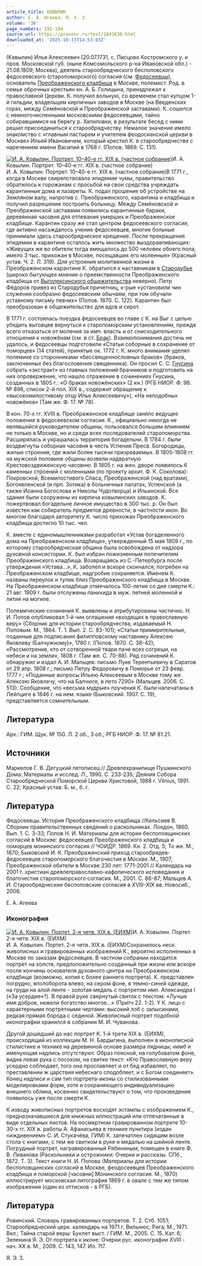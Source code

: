 ```yaml
---
article_title: КОВЫЛИН
author: Е. А. Агеева, Я. Э. З.
volume: '36'
page_numbers: 192-194
source_url: https://pravenc.ru/text/1841630.html
downloaded_at: '2025-10-13T14:53:03Z'
---
```


(Кавылин) Илья Алексеевич (20.07.1731, с. Писцово Костромского у. и пров. Московской губ. (ныне Комсомольского р-на Ивановской обл.) - 21.08.1809, Москва), деятель старообрядческого беспоповского федосеевского (старопоморского) согласия (см. [Федосеевцы](https://pravenc.ru/text/Федосеевцы.html)), основатель [Преображенского кладбища](<https://pravenc.ru/text/Преображенского кладбища.html>) в Москве, полемист. Род. в семье оброчных крестьян кн. А. Б. Голицына, принадлежал к православной Церкви. К. получил вольную, со временем стал купцом 1-й гильдии, владельцем кирпичных заводов в Москве (на Введенских горах, между Семёновской и Преображенской заставами). К. сошелся с немногочисленными московскими федосеевцами, тайно собиравшимися на берегу р. Хапиловки, в результате бесед с ними решил присоединиться к старообрядчеству. Немалое значение имело знакомство с «главным пастырем и учителем феодосианской церкви в Москве» Ильей Ивановичем, который крестил К. в старообрядчестве с наречением имени Василий в 1768 г. (Попов. 1869. С. 131).

[![И. А. Ковылин. Портрет. 10–40-е гг. XIX в. (частное собрание)](https://pravenc.ru/data/2015/03/18/1234040537/i200.jpg "Кликните для увеличения картинки")](https://pravenc.ru/data/2015/03/18/1234040537/i400.jpg)И. А. Ковылин. Портрет. 10–40-е гг. XIX в. (частное собрание)  
И. А. Ковылин. Портрет. 10–40-е гг. XIX в. (частное собрание)В 1771 г., когда в Москве свирепствовала эпидемия чумы, правительство обратилось к горожанам с просьбой на свои средства учреждать карантинные дома и лазареты. К. подал прошение об устройстве на Земляном валу, напротив с. Преображенского, карантина и кладбища и получил разрешение построить больницу. Между Семёновской и Преображенской заставами появились карантинные бараки, деревянная часовня для отпевания умерших и Преображенское кладбище. Карантин сразу же стал центром федосеевского согласия, где активно насаждалось учение федосеевцев, многие больные принимали здесь старообрядческое крещение. После прекращения эпидемии в карантине осталось жить множество выздоравливающих: «Живущих же во обители тогда вмещалось до 500 человек обоего пола, имело 3 тыс. прихожан в Москве, посещавших его моленные» (Красный устав. Ч. 2. Л. 319). Для устроения молитвенной жизни в Преображенском карантине К. обратился к наставникам в [Стародубье](https://pravenc.ru/text/Стародубье.html) (широко бытующее мнение о преемственности Преображенского кладбища от [Выголексинского общежительства](<https://pravenc.ru/text/Выголексинское общежительство.html>) неверно). Петр Фёдоров привез из Стародубья причетниц, к-рые «установили чин служения сообразно федосеевским обычаям, при том обучали уставному письму певчих» (Попов. 1870. С. 122). Карантин был преобразован в общежительство для вдов и сирот.

В 1771 г. состоялась поездка федосеевцев во главе с К. на Выг с целью убедить выговцев вернуться к старопоморским установлениям, прежде всего отказаться от моления за имп. власть и от снисходительного отношения к новожёнам (см. в ст. [Брак](https://pravenc.ru/text/Брак.html)). Взаимопонимания достичь не удалось, и федосеевцы подготовили «Статьи соборные в сохранение от поморцев» (14 статей), принятые ок. 1772 г. К. много внимания уделял полемике со сторонниками «бессвященнословных браков» (браков, заключенных без благословения священника). Он просил С. С. [Гнусина](https://pravenc.ru/text/Гнусина.html) собрать «экстракт» из главных положений брачников и подготовить на них опровержение, что нашло отражение в сочинениях Гнусина, созданных в 1805 г.: «О браках новожёнских» (2 кн.) (РГБ НИОР. Ф. 98. № 898, список 2-й пол. ХIХ в., содержит обращение к «высокомилостивому отцу Илье Алексеевичу»), «На неподобных новожёнов» (Там же. Ф. 17. № 78).

В кон. 70-х гг. XVIII в. Преображенское кладбище заняло ведущее положение в федосеевском согласии. К., официально никогда не являвшийся руководителем общины, пользовался большим влиянием не только в Москве, но и среди всех последователей старопоморства. Расширялась и украшалась территория богадельни. В 1784 г. были воздвигнуты соборная часовня в честь Успения Пресв. Богородицы, жилые строения, где жили более тысячи призреваемых. В 1805-1808 гг. на мужской половине общины возвели надвратную Крестовоздвиженскую часовню. В 1805 г. на жен. дворе появилось 6 каменных строений с моленными (по проекту архит. Ф. К. Соколова): Покровской, Всемилостивого Спаса, Преображенской (над вратами), Богоявленской (и прп. Зотика) в больничных палатах, Успенской (а также Иоанна Богослова и Николы Чудотворца) и Ильинской. Все здания были сооружены из кирпича ковылинских заводов. К. пожертвовал богадельне личное имущество в 300 тыс. р. Он был известен как собиратель предметов древности, в частности икон. Во многом благодаря авторитету К. число прихожан Преображенского кладбища достигло 10 тыс. чел.

К. вместе с единомышленниками разработал «Устав богаделенного дома на Преображенском кладбище», утвержденный 15 мая 1809 г., по которому старообрядческая община была освобождена от надзора духовной консистории. К. был избран пожизненным попечителем Преображенского кладбища. Возвращаясь из С.-Петербурга после утверждения «Устава...», К. заболел и вскоре скончался; погребен на Преображенском кладбище, надгробие сохраняется. Именем К. названы переулок и тупик близ Преображенского кладбища в Москве. На Преображенском кладбище отмечалось 100-летие со дня смерти К.: 21 авг. 1909 г. были отслужены панихида в муж. летней моленной и лития на могиле.

Полемические сочинения К. выявлены и атрибутированы частично. Н. И. Попов опубликовал 1-й чин оглашения «входящих в православную веру» (Сборник для истории старообрядчества, издаваемый Н. Поповым. М., 1864. Т. 1. Вып. 2. С. 83-101); «Статьи примирительные, поданные для подписания филипповскому наставнику Алексею Яковлеву (Балчужному)», 1780 г. (Попов. 1870. С. 38-42); «Рассмотрение, кто от сотворенной твари паче всех согреши, на небеси и на земли», 1808 г. (Там же. С. 70-88). Ряд сочинений К. обнаружил и издал А. И. Мальцев: письмо Луке Терентьевичу в Саратов от 29 апр. 1808 г.; письмо Петру Федоровичу в Поморье от 23 февр. 1777 г.; «Поданные вопросы Ильею Алексеевым в Москве тому же Алексею Яковлечу, что на Балчюге, в лето 7290» (Мальцев. 2006. С. 513). Сообщение, что «весьма мудрые» поучения К. были напечатаны в Лейпциге в 1846 г. на нем. языке (Быковский. 1907. С. 19), представляется сомнительным.

## Литература

Арх.: ГИМ. Щук. № 150. Л. 2 об., 3 об.; РГБ НИОР. Ф. 17. № 81.21.

## Источники

Маркелов Г. В. Дегуцкий летописец // Древлехранилище Пушкинского Дома: Материалы и исслед. Л., 1990. С. 233-235; Деяния Собора Старообрядческой Поморской Церкви Христовой, 1988 г. Vilnius, 1991. С. 22; Красный устав. Б. м., б. г.

## Литература

Федосеевцы. История Преображенского кладбища //Кельсиев В. Сборник правительственных сведений о раскольниках. Лондон, 1860. Вып. 1. С. 3-33; Попов Н. И. Материалы для истории беспоповщинских согласий в Москве: федосеевцев Преображенского кладбища и поморцев монинского согласия // ЧОИДР. 1869. Кн. 2. Отд. 5; То же. М., 1870; Быковский И. К. Преображенский приход старообрядев-федосеевцев старопоморского благочестия в Москве. М., 1907; Преображенской обители в Москве 230 лет: 1771-2001 // Календарь на 2001 г. христиан древлеправославно-кафолического исповедания и благочестия старопоморского согласия. М., 2001. С. 86-87; Мальцев А. И. Старообрядческие беспоповские согласия в ХVIII-ХIХ вв. Новосиб., 2006.

Е. А. Агеева 

### Иконография

[![И. А. Ковылин. Портет. 2-я четв. XIX в. (ЕИХМ)](https://pravenc.ru/data/2015/03/18/1234040048/i200.jpg "Кликните для увеличения картинки")](https://pravenc.ru/data/2015/03/18/1234040048/i400.jpg)И. А. Ковылин. Портет. 2-я четв. XIX в. (ЕИХМ)  
И. А. Ковылин. Портет. 2-я четв. XIX в. (ЕИХМ)Сохранилось неск. живописных и гравированных изображений К., вероятно исполненных в Москве по заказам федосеевцев. В частном собрании находится портрет на холсте, предположительно созданный при жизни или вскоре после кончины основателя духовного центра на Преображенском кладбище (возможно, копия с более раннего портрета). К. представлен погрудно, вполоборота влево, на сером фоне, в темно-синей одежде, на груди на алой ленте - золотая медаль с портретом имп. Александра I («За усердие»?). В правой руке свернутый свиток с текстом: «Лучше имя доброе, нежели богатство многое…» (Притч 22. 1-2). У К. лицо с характерными портретными чертами: высокий лоб с залысинами, редкая прямая борода с сединой. Живописный портрет подобной иконографии хранился в собрании М. И. Чуванова.

Другой дошедший до нас портрет К. 1-й трети XIX в. (ЕИХМ), происходящий из коллекции М. Н. Бардыгина, выполнен в иконописной стилистике и технике на деревянной основе размера пядницы; нимб и именующая надпись отсутствуют. Образ поясной, на голубоватом фоне, видна левая рука с посохом, на свитке текст: «Кто Православную веру усердно соблюдает, того она прославляет и от бед избавляет, по преставлении ж царствия небеснаго сподобляет, и с Богом соединяет». Конец надписи и сам тип портрета-иконы со стилизованными моделировками форм, хотя и сохраняющего индивидуализацию внешнего облика, косвенно свидетельствуют о том, что произведение появилось уже после смерти К.

К изводу живописных портретов восходят эстампы с изображением К., предназначавшиеся для книжных иллюстраций или отпечатанные в виде отдельных листов. На посмертном гравированном портрете 10-30-х гг. XIX в. работы А. Афанасьева в технике пунктира (издан «иждивением» С. И. Стукачёва, ГИМ) К. запечатлен сидящим возле стола с книгами, с тем же свитком в руке и медалью на шейной ленте. Погрудный портрет, награвированный Рябининым, помещен в книге Ф. В. Ливанова (Раскольники и острожники: Очерки и рассказы. СПб., 1872. Т. 3). Текст книги Н. И. Попова (Материалы для истории беспоповщинских согласий в Москве, феодосеевцев Преображенского кладбища и поморской [часовни] Монинского согласия. М., 1870) иллюстрирует московская литография 1869 г. в овале с тем же типом изображения (один из оттисков - в РГБ).

## Литература

Ровинский. Словарь гравированных портретов. Т. 2. Стб. 1051; Старообрядческий церк. календарь на 1971 г. Вильнюс; Рига; М., 1971. Вкл.; Тайна старой веры: Буклет выст. / ГИМ. М., 2005. С. 15. Кат. 6; Зеленина Я. Э. От портрета к иконе: Очерки рус. иконографии XVIII - нач. XX в. М., 2009. С. 143, 147. Ил. 117.

Я. Э. З.
